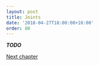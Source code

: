 ```yaml
---
layout: post
title: Joints
date: '2018-04-27T18:00:00+10:00'
order: 80
---
```


***TODO***

<a href="{{ site.baseurl }}{% post_url 2018-04-28-user-interface %}" class="btn btn-success">Next chapter</a>

